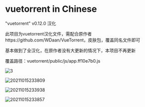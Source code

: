# vuetorrent in Chinese
"vuetorrent" v0.12.0 汉化



此项目为vuetorrent汉化文件，需配合原作者https://github.com/WDaan/VueTorrent，皮肤包，覆盖同名文件即可



基本做到了全汉化，在原作者没有大更新的情况下，本项目不再更新



覆盖路径：vuetorrent/public/js/app.ff10e7b0.js




![3](https://user-images.githubusercontent.com/49085711/137514953-7b8deb59-26e8-455b-9dce-39fc2a5e02d1.png)





![20211015233809](https://user-images.githubusercontent.com/49085711/137514958-0fa76054-d337-4162-8441-fa4d56353003.png)





![20211015233938](https://user-images.githubusercontent.com/49085711/137514963-bbce0e9c-67ce-4a9c-bbb5-859c0373a246.png)




![20211015233857](https://user-images.githubusercontent.com/49085711/137514969-db48e1d0-0d49-440c-838d-bdc268f45f08.png)


